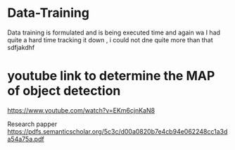 # Data-Training
Data training is formulated and is being executed time and again wa
I had quite a hard time tracking it down , i could not dne quite more than that sdfjakdhf
# youtube link to determine the MAP of object detection
https://www.youtube.com/watch?v=EKm6cjnKaN8

Research papper
https://pdfs.semanticscholar.org/5c3c/d00a0820b7e4cb94e062248cc1a3da54a75a.pdf
